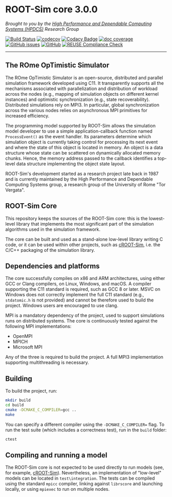 # ROOT-Sim core 3.0.0

*Brought to you by the [High Performance and Dependable Computing Systems (HPDCS)](https://hpdcs.github.io/)
Research Group*

[![Build Status](https://github.com/ROOT-Sim/core/workflows/ROOT-Sim%20core%20CI/badge.svg)](https://github.com/ROOT-Sim/core/actions)
[![codecov](https://codecov.io/gh/ROOT-Sim/core/branch/master/graph/badge.svg)](https://codecov.io/gh/ROOT-Sim/core)
[![Codacy Badge](https://app.codacy.com/project/badge/Grade/7519f016f3d942b9b12c6ed03ae4ecf8)](https://www.codacy.com/gh/ROOT-Sim/core/dashboard?utm_source=github.com&amp;utm_medium=referral&amp;utm_content=ROOT-Sim/core&amp;utm_campaign=Badge_Grade)
[![doc coverage](https://img.shields.io/endpoint?url=https%3A%2F%2Froot-sim.github.io%2Fcore%2Fdocs%2Fmaster.json)](https://root-sim.github.io/core/docs/)
[![GitHub issues](https://img.shields.io/github/issues/ROOT-Sim/core)](https://github.com/ROOT-Sim/core/issues)
[![GitHub](https://img.shields.io/github/license/ROOT-Sim/core)](https://github.com/ROOT-Sim/core/blob/master/LICENSES/GPL-3.0-only.txt)
[![REUSE Compliance Check](https://github.com/ROOT-Sim/core/actions/workflows/reuse_check.yml/badge.svg)](https://github.com/ROOT-Sim/core/actions/workflows/reuse_check.yml)

----------------------------------------------------------------------------------------

## The ROme OpTimistic Simulator

The ROme OpTimistic Simulator is an open-source, distributed and parallel simulation framework developed using C11.
It transparently supports all the mechanisms associated with parallelization and distribution of workload across the
nodes (e.g., mapping of simulation objects on different kernel instances) and optimistic synchronization (e.g., state
recoverability). Distributed simulations rely on MPI3. In particular, global synchronization across the various nodes
relies on asynchronous MPI primitives for increased efficiency.

The programming model supported by ROOT-Sim allows the simulation model developer to use a simple application-callback
function named `ProcessEvent()` as the event handler. Its parameters determine which simulation object is currently
taking control for processing its next event and where the state of this object is located in memory. An object is a
data structure whose state can be scattered on dynamically allocated memory chunks. Hence, the memory address passed to
the callback identifies a top-level data structure implementing the object state layout.

ROOT-Sim's development started as a research project late back in 1987 and is currently maintained by the High
Performance and Dependable Computing Systems group, a research group of the University of Rome "Tor Vergata".

## ROOT-Sim Core

This repository keeps the sources of the ROOT-Sim core: this is the lowest-level library that implements the most
significant part of the simulation algorithms used in the simulation framework.

The core can be built and used as a stand-alone low-level library writing C code, or it can be used within other
projects, such as [cROOT-Sim](https://github.com/ROOT-Sim/cROOT-Sim), i.e. the C/C++ packaging of the simulation
library.

## Dependencies and platforms

The core successfully compiles on x86 and ARM architectures, using either GCC or Clang compilers, on Linux, Windows,
and macOS.
A compiler supporting the C11 standard is required, such as GCC 8 or later. MSVC on Windows does not correctly
implement the full C11 standard (e.g., `stdatomic.h` is not provided) and cannot be therefore used to build the project.
Windows users are encouraged to use clang.

MPI is a mandatory dependency of the project, used to support simulations runs on distributed systems.
The core is continuously tested against the following MPI implementations:

  * OpenMPI
  * MPICH
  * Microsoft MPI

Any of the three is required to build the project. A full MPI3 implementation supporting multithreading is necessary.

## Building

To build the project, run:

```bash
mkdir build
cd build
cmake -DCMAKE_C_COMPILER=gcc ..
make
```

You can specify a different compiler using the `-DCMAKE_C_COMPILER=` flag.
To run the test suite (which includes a correctness test), run in the `build` folder:

```bash
ctest
```

## Compiling and running a model

The ROOT-Sim core is not expected to be used directly to run models (see, for example,
[cROOT-Sim](https://github.com/ROOT-Sim/cROOT-Sim)). Nevertheless, an implementation of "low-level" models
can be located in `test\integration`.
The tests can be compiled using the standard `mpicc` compiler, linking against `librscore` and launching
locally, or using `mpiexec` to run on multiple nodes.
